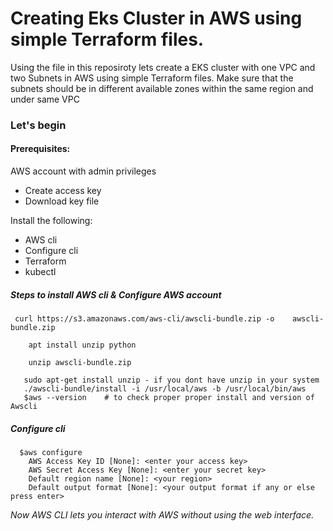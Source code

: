 <h1>Creating Eks Cluster in AWS using simple Terraform files.</h1>

Using the file in this reposiroty lets create a EKS cluster with one VPC and two Subnets in AWS using simple Terraform files.
Make sure that the subnets should be in different available zones within the same region and under same VPC

<h3> Let's begin </h3>
<h4>Prerequisites:</h4>
   AWS account with admin privileges<br>
   <ul>
  <li> Create access key</li>
  <li>Download key file</li>
  </ul>  
 Install the following:
 <ul>
       <li> AWS cli</li>
       <li>Configure cli</li>
       <li>Terraform </li>
       <li>kubectl </li>
   </ul>
       
  <h5>Steps to install AWS cli & Configure AWS account</h5>
    
     curl https://s3.amazonaws.com/aws-cli/awscli-bundle.zip -o    awscli-bundle.zip
   
        apt install unzip python
  
        unzip awscli-bundle.zip

       sudo apt-get install unzip - if you dont have unzip in your system
       ./awscli-bundle/install -i /usr/local/aws -b /usr/local/bin/aws
       $aws --version    # to check proper proper install and version of Awscli
<h5>Configure cli</h5>
    
      $aws configure
        AWS Access Key ID [None]: <enter your access key>
        AWS Secret Access Key [None]: <enter your secret key>
        Default region name [None]: <your region>
        Default output format [None]: <your output format if any or else press enter>
  <i>Now AWS CLI lets you interact with AWS without using the web interface.</i>

        

   
    

